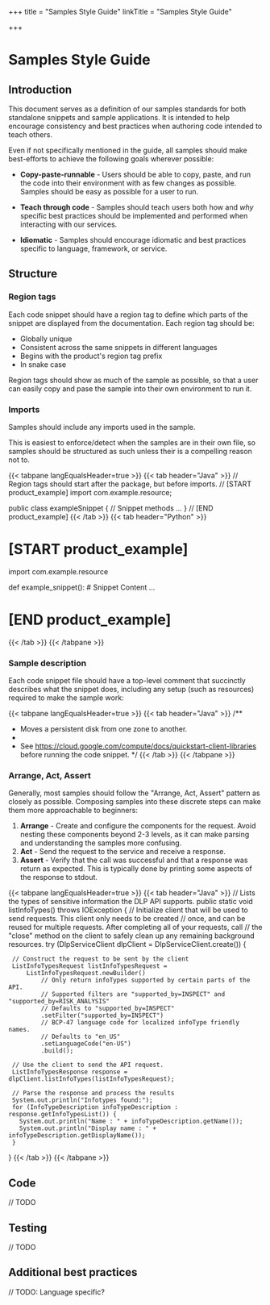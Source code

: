 +++
title = "Samples Style Guide"
linkTitle = "Samples Style Guide"
 
+++
 
 
# Samples Style Guide
 
## Introduction
 
This document serves as a definition of our samples standards for both
standalone snippets and sample applications. It is intended to help encourage
consistency and best practices when authoring code intended to teach others.
 
Even if not specifically mentioned in the guide, all samples should make
best-efforts to achieve the following goals wherever possible:
 
* **Copy-paste-runnable** - Users should be able to copy, paste, and run the
code into their environment with as few changes as possible. Samples should be
easy as possible for a user to run.
 
* **Teach through code** - Samples should teach users both how and _why_
specific best practices should be implemented and performed when interacting
with our services.
 
* **Idiomatic** - Samples should encourage idiomatic and best practices specific
to language, framework, or service.

## Structure

### Region tags
 
Each code snippet should have a region tag to define which parts of the snippet
are displayed from the documentation. Each region tag should be:
* Globally unique
* Consistent across the same snippets in different languages
* Begins with the product's region tag prefix
* In snake case

Region tags should show as much of the sample as possible, so that a user can
easily copy and pase the sample into their own environment to run it. 

### Imports
 
Samples should include any imports used in the sample.
 
This is easiest to enforce/detect when the samples are in their own file, so
samples should be structured as such unless their is a compelling reason not to.
 
{{< tabpane langEqualsHeader=true >}}
 {{< tab header="Java" >}}
   // Region tags should start after the package, but before imports.
   // [START product_example]
   import com.example.resource;
 
   public class exampleSnippet {
   // Snippet methods ...
   }
   // [END product_example]
 {{< /tab >}}
 {{< tab header="Python" >}}
  # [START product_example]
  import com.example.resource
 
  def example_snippet():
       # Snippet Content ...
 
  # [END product_example]
 {{< /tab >}}
{{< /tabpane >}}

### Sample description
 
Each code snippet file should have a top-level comment that succinctly describes
what the snippet does, including any setup (such as resources) required to make
the sample work:
 
{{< tabpane langEqualsHeader=true >}}
 {{< tab header="Java" >}}
   /**
   * Moves a persistent disk from one zone to another.
   *
   * See https://cloud.google.com/compute/docs/quickstart-client-libraries before running the code snippet.
   */
 {{< /tab >}}
{{< /tabpane >}}

### Arrange, Act, Assert

Generally, most samples should follow the "Arrange, Act, Assert" pattern as
closely as possible. Composing samples into these discrete steps can make them
more approachable to beginners:

1. **Arrange** - Create and configure the components for the request. Avoid
 nesting these components beyond 2-3 levels, as it can make parsing and
 understanding the samples more confusing.
1. **Act** - Send the request to the service and receive a response.
1. **Assert** - Verify that the call was successful and that a response was
 return as expected. This is typically done by printing some aspects of the
 response to stdout.

{{< tabpane langEqualsHeader=true >}}
 {{< tab header="Java" >}}
 // Lists the types of sensitive information the DLP API supports.
 public static void listInfoTypes() throws IOException {
   // Initialize client that will be used to send requests. This client only needs to be created
   // once, and can be reused for multiple requests. After completing all of your requests, call
   // the "close" method on the client to safely clean up any remaining background resources.
   try (DlpServiceClient dlpClient = DlpServiceClient.create()) {

     // Construct the request to be sent by the client
     ListInfoTypesRequest listInfoTypesRequest =
         ListInfoTypesRequest.newBuilder()
             // Only return infoTypes supported by certain parts of the API.
             // Supported filters are "supported_by=INSPECT" and "supported_by=RISK_ANALYSIS"
             // Defaults to "supported_by=INSPECT"
             .setFilter("supported_by=INSPECT")
             // BCP-47 language code for localized infoType friendly names.
             // Defaults to "en_US"
             .setLanguageCode("en-US")
             .build();

     // Use the client to send the API request.
     ListInfoTypesResponse response = dlpClient.listInfoTypes(listInfoTypesRequest);

     // Parse the response and process the results
     System.out.println("Infotypes found:");
     for (InfoTypeDescription infoTypeDescription : response.getInfoTypesList()) {
       System.out.println("Name : " + infoTypeDescription.getName());
       System.out.println("Display name : " + infoTypeDescription.getDisplayName());
     }
   }
 {{< /tab >}}
{{< /tabpane >}}

## Code 

// TODO

## Testing

// TODO

## Additional best practices

// TODO: Language specific? 